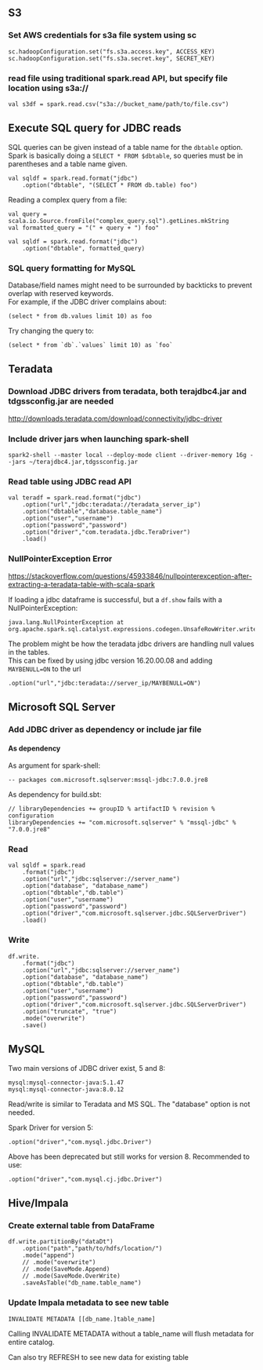 ## S3

### Set AWS credentials for s3a file system using sc

    sc.hadoopConfiguration.set("fs.s3a.access.key", ACCESS_KEY)
    sc.hadoopConfiguration.set("fs.s3a.secret.key", SECRET_KEY)

### read file using traditional spark.read API, but specify file location using s3a://
    val s3df = spark.read.csv("s3a://bucket_name/path/to/file.csv")

## Execute SQL query for JDBC reads

SQL queries can be given instead of a table name for the `dbtable` option.  Spark is basically doing a `SELECT * FROM $dbtable`, so queries must be in parentheses and a table name given.

```
val sqldf = spark.read.format("jdbc")
    .option("dbtable", "(SELECT * FROM db.table) foo")
```
Reading a complex query from a file:
```
val query = scala.io.Source.fromFile("complex_query.sql").getLines.mkString
val formatted_query = "(" + query + ") foo"

val sqldf = spark.read.format("jdbc")
    .option("dbtable", formatted_query)
```
### SQL query formatting for MySQL
Database/field names might need to be surrounded by backticks to prevent overlap with reserved keywords.  
For example, if the JDBC driver complains about:
```
(select * from db.values limit 10) as foo
```
Try changing the query to:
```
(select * from `db`.`values` limit 10) as `foo`
```

## Teradata

### Download JDBC drivers from teradata, both terajdbc4.jar and tdgssconfig.jar are needed

http://downloads.teradata.com/download/connectivity/jdbc-driver

### Include driver jars when launching spark-shell

```
spark2-shell --master local --deploy-mode client --driver-memory 16g --jars ~/terajdbc4.jar,tdgssconfig.jar
```

### Read table using JDBC read API

```
val teradf = spark.read.format("jdbc")
    .option("url","jdbc:teradata://teradata_server_ip")
    .option("dbtable","database.table_name")
    .option("user","username")
    .option("password","password")
    .option("driver","com.teradata.jdbc.TeraDriver")
    .load()
```

### NullPointerException Error
https://stackoverflow.com/questions/45933846/nullpointerexception-after-extracting-a-teradata-table-with-scala-spark

If loading a jdbc dataframe is successful, but a `df.show` fails with a NullPointerException:
```
java.lang.NullPointerException at org.apache.spark.sql.catalyst.expressions.codegen.UnsafeRowWriter.write(UnsafeRowWriter.java:210)
```
The problem might be how the teradata jdbc drivers are handling null values in the tables.  
This can be fixed by using jdbc version 16.20.00.08 and adding `MAYBENULL=ON` to the url
```
.option("url","jdbc:teradata://server_ip/MAYBENULL=ON")
```
## Microsoft SQL Server

### Add JDBC driver as dependency or include jar file

#### As dependency
As argument for spark-shell:
```
-- packages com.microsoft.sqlserver:mssql-jdbc:7.0.0.jre8
```
As dependency for build.sbt:
```
// libraryDependencies += groupID % artifactID % revision % configuration
libraryDependencies += "com.microsoft.sqlserver" % "mssql-jdbc" % "7.0.0.jre8"
```

### Read
```
val sqldf = spark.read
    .format("jdbc")
    .option("url","jdbc:sqlserver://server_name")
    .option("database", "database_name")
    .option("dbtable","db.table")
    .option("user","username")
    .option("password","password")
    .option("driver","com.microsoft.sqlserver.jdbc.SQLServerDriver")
    .load()
```

### Write
```
df.write.
    .format("jdbc")
    .option("url","jdbc:sqlserver://server_name")
    .option("database", "database_name")
    .option("dbtable","db.table")
    .option("user","username")
    .option("password","password")
    .option("driver","com.microsoft.sqlserver.jdbc.SQLServerDriver")
    .option("truncate", "true")
    .mode("overwrite")
    .save()
```

## MySQL

Two main versions of JDBC driver exist, 5 and 8:
```
mysql:mysql-connector-java:5.1.47
mysql:mysql-connector-java:8.0.12
```
Read/write is similar to Teradata and MS SQL.  The "database" option is not needed.

Spark Driver for version 5:
```
.option("driver","com.mysql.jdbc.Driver")
```
Above has been deprecated but still works for version 8.  Recommended to use:
```
.option("driver","com.mysql.cj.jdbc.Driver")
```

## Hive/Impala

### Create external table from DataFrame

```
df.write.partitionBy("dataDt")
    .option("path","path/to/hdfs/location/")
    .mode("append")
    // .mode("overwrite")
    // .mode(SaveMode.Append)
    // .mode(SaveMode.OverWrite)
    .saveAsTable("db_name.table_name")
```

### Update Impala metadata to see new table
```
INVALIDATE METADATA [[db_name.]table_name]
```
Calling INVALIDATE METADATA without a table_name will flush metadata for entire catalog.

Can also try REFRESH to see new data for existing table
